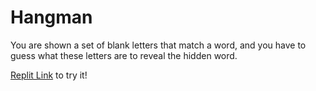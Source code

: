 # Hangman


You are shown a set of blank letters that match a word, and you have to guess what these letters are to reveal 
the hidden word. 


[Replit Link](https://replit.com/@mpopova/Hangman#main.py) to try it!